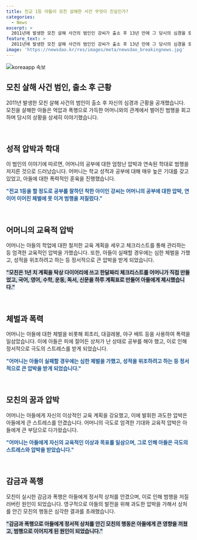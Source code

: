 ```yaml
---
title: 전교 1등 아들이 모친 살해한 사건 무엇이 진실인가?
categories:
  - News
excerpt: >
  2011년에 발생한 모친 살해 사건의 범인인 강씨가 출소 후 13년 만에 그 당시의 심경을 토로했다. 어머니로부터의 성적 압박과 체벌을 받은 강씨는 고등학교 3학년 때 모친을 살해한 후 8개월 동안 시신과 함께 살았다고 고백했다. 어머니의 사랑과 압박, 그리고 자신의 죄책감에 대해 후회를 토로하며 현재는 두 아이를 둔 아빠가 되어 아내와 함께 살아가고 있다. 강씨의 고백은 충격적이고 감동적인 이야기를 담고 있다.
feature_text: >
  2011년에 발생한 모친 살해 사건의 범인인 강씨가 출소 후 13년 만에 그 당시의 심경을 토로했다. 어머니로부터의 성적 압박과 체벌을 받은 강씨는 고등학교 3학년 때 모친을 살해한 후 8개월 동안 시신과 함께 살았다고 고백했다. 어머니의 사랑과 압박, 그리고 자신의 죄책감에 대해 후회를 토로하며 현재는 두 아이를 둔 아빠가 되어 아내와 함께 살아가고 있다. 강씨의 고백은 충격적이고 감동적인 이야기를 담고 있다.
image: 'https://newsdao.kr/res/images/meta/newsdao_breakingnews.jpg'
---
```


<p><img src="https://newsdao.kr/res/images/meta/newsdao_breakingnews.jpg" alt="koreaapp 속보" /></p>

<h2 data-ke-size="size26">모친 살해 사건 범인, 출소 후 근황</h2>

<p>2011년 발생한 모친 살해 사건의 범인이 출소 후 자신의 심경과 근황을 공개했습니다. 모친을 살해한 아들은 억압과 폭행으로 가득한 어머니와의 관계에서 벌어진 범행을 회고하며 당시의 상황을 상세히 이야기했습니다.</p>

<p data-ke-size="size16">&nbsp;</p>

<h2 data-ke-size="size24">성적 압박과 학대</h2>

<p>이 범인의 이야기에 따르면, 어머니의 공부에 대한 엄청난 압박과 연속된 학대로 범행을 저지른 것으로 드러났습니다. 어머니는 학교 성적과 공부에 대해 매우 높은 기대를 갖고 있었고, 아들에 대한 폭력적인 훈육을 진행했습니다.</p>

<p><b><span style="color: #1a5490;">"전교 1등을 할 정도로 공부를 잘하던 착한 아이인 강씨는 어머니의 공부에 대한 압박, 연이어 이어진 체벌에 못 이겨 범행을 저질렀다."</span></b></p>

<p data-ke-size="size16">&nbsp;</p>

<h2 data-ke-size="size24">어머니의 교육적 압박</h2>

<p>어머니는 아들의 학업에 대한 철저한 교육 계획을 세우고 체크리스트를 통해 관리하는 등 엄격한 교육적인 압박을 가했습니다. 또한, 아들이 실패할 경우에는 심한 체벌을 가했고, 성적을 위조하려고 하는 등 정서적으로 큰 압박을 받게 되었습니다.</p>

<p><b><span style="background-color: #21538527;">"모친은 1년 치 계획을 탁상 다이어리에 쓰고 한달짜리 체크리스트를 어머니가 직접 만들었고, 국어, 영어, 수학, 운동, 독서, 신문을 하루 계획표로 만들어 아들에게 제시했습니다."</span></b></p>

<p data-ke-size="size16">&nbsp;</p>

<h2 data-ke-size="size24">체벌과 폭력</h2>

<p>어머니는 아들에 대한 체벌을 비롯해 회초리, 대걸레봉, 야구 배트 등을 사용하여 폭력을 일삼았습니다. 이에 아들은 피에 절어든 상처가 난 상태로 공부를 해야 했고, 이로 인해 정서적으로 극도의 스트레스를 받게 되었습니다.</p>

<p><b><span style="color: #1a5490;">"어머니는 아들이 실패할 경우에는 심한 체벌을 가했고, 성적을 위조하려고 하는 등 정서적으로 큰 압박을 받게 되었습니다."</span></b></p>

<p data-ke-size="size16">&nbsp;</p>

<h2 data-ke-size="size24">모친의 꿈과 압박</h2>

<p>어머니는 아들에게 자신의 이상적인 교육 계획을 강요했고, 이에 발휘한 과도한 압박은 아들에게 큰 스트레스를 안겼습니다. 어머니의 극도로 엄격한 기대와 교육적 압박은 아들에게 큰 부담으로 다가왔습니다.</p>

<p><b><span style="color: #1a5490;">"어머니는 아들에게 자신의 교육적인 이상과 목표를 일삼으며, 그로 인해 아들은 극도의 스트레스와 압박을 받았습니다."</span></b></p>

<p data-ke-size="size16">&nbsp;</p>

<h2 data-ke-size="size24">감금과 폭행</h2>

<p>모친이 실시한 감금과 폭행은 아들에게 정서적 상처를 안겼으며, 이로 인해 범행을 저질러버린 원인이 되었습니다. 영구적으로 아들의 발전을 위해 과도한 압박을 가해서 상처를 안긴 모친의 행동은 심각한 결과를 초래했습니다.</p>

<p><b><span style="background-color: #21538527;">"감금과 폭행으로 아들에게 정서적 상처를 안긴 모친의 행동은 아들에게 큰 영향을 끼쳤고, 범행으로 이어지게 된 원인이 되었습니다."</span></b></p>

<p data-ke-size="size16">&nbsp;</p>


